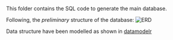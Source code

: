 This folder contains the SQL code to generate the main database.

Following, the _preliminary_ structure of the database:
![ERD](https://github.com/andreacorra/WolfDiet/blob/master/ERD_schema.jpg)

Data structure have been modelled as shown in [datamodelr](https://github.com/bergant/datamodelr)
